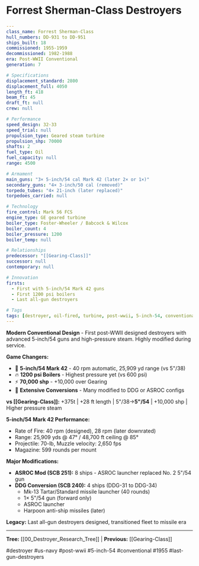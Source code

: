 # Forrest Sherman-Class Destroyers

```yaml
---
class_name: Forrest Sherman-Class
hull_numbers: DD-931 to DD-951
ships_built: 18
commissioned: 1955-1959
decommissioned: 1982-1988
era: Post-WWII Conventional
generation: 7

# Specifications
displacement_standard: 2800
displacement_full: 4050
length_ft: 418
beam_ft: 45
draft_ft: null
crew: null

# Performance
speed_design: 32-33
speed_trial: null
propulsion_type: Geared steam turbine
propulsion_shp: 70000
shafts: 2
fuel_type: Oil
fuel_capacity: null
range: 4500

# Armament
main_guns: "3× 5-inch/54 cal Mark 42 (later 2× or 1×)"
secondary_guns: "4× 3-inch/50 cal (removed)"
torpedo_tubes: "4× 21-inch (later replaced)"
torpedoes_carried: null

# Technology
fire_control: Mark 56 FCS
engine_type: GE geared turbine
boiler_type: Foster-Wheeler / Babcock & Wilcox
boiler_count: 4
boiler_pressure: 1200
boiler_temp: null

# Relationships
predecessor: "[[Gearing-Class]]"
successor: null
contemporary: null

# Innovation
firsts:
  - First with 5-inch/54 Mark 42 guns
  - First 1200 psi boilers
  - Last all-gun destroyers

# Tags
tags: [destroyer, oil-fired, turbine, post-wwii, 5-inch-54, conventional]
---
```

**Modern Conventional Design** - First post-WWII designed destroyers with advanced 5-inch/54 guns and high-pressure steam. Highly modified during service.

**Game Changers:**
- 🎯 **5-inch/54 Mark 42** - 40 rpm automatic, 25,909 yd range (vs 5"/38)
- 🔥 **1200 psi Boilers** - Highest pressure yet (vs 600 psi)
- ⚡ **70,000 shp** - +10,000 over Gearing
- 🔄 **Extensive Conversions** - Many modified to DDG or ASROC configs

**vs [[Gearing-Class]]:** +375t | +28 ft length | 5"/38→**5"/54** | +10,000 shp | Higher pressure steam

**5-inch/54 Mark 42 Performance:**
- Rate of Fire: 40 rpm (designed), 28 rpm (later downrated)
- Range: 25,909 yds @ 47° / 48,700 ft ceiling @ 85°
- Projectile: 70-lb, Muzzle velocity: 2,650 fps
- Magazine: 599 rounds per mount

**Major Modifications:**
- **ASROC Mod (SCB 251):** 8 ships - ASROC launcher replaced No. 2 5"/54 gun
- **DDG Conversion (SCB 240):** 4 ships (DDG-31 to DDG-34)
  - Mk-13 Tartar/Standard missile launcher (40 rounds)
  - 1× 5"/54 gun (forward only)
  - ASROC launcher
  - Harpoon anti-ship missiles (later)

**Legacy:** Last all-gun destroyers designed, transitioned fleet to missile era

---
**Tree:** [[00_Destroyer_Research_Tree]] | **Previous:** [[Gearing-Class]]

#destroyer #us-navy #post-wwii #5-inch-54 #conventional #1955 #last-gun-destroyers
